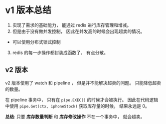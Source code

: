 # v1 版本总结

1. 实现了需求的基础能力， 能通过 redis 进行库存管理和增减。 
2. 但是由于没有做并发控制， 因此在并发高的时候会出现超卖的情况。
  + 可以使用分布式锁式控制

3. redis 的每一步操作都封装成函数了， 有点分散。



## v2 版本

v2 版本使用了 watch 和 pipeline ， 但是并不能解决超卖的问题。 只能降低超卖的数量。

在 pipeline 事务中， 只有在 `pipe.EXEC()` 的时候才会被执行。
因此在代码逻辑中使用 `pipe.Get(ctx, iphoneStock)` 获取库存量的时候， 结果永远是 0。 

**总结**:  只要 **库存数量判断** 和 **库存修改操作** 不在一个事务中， 就会超卖。

